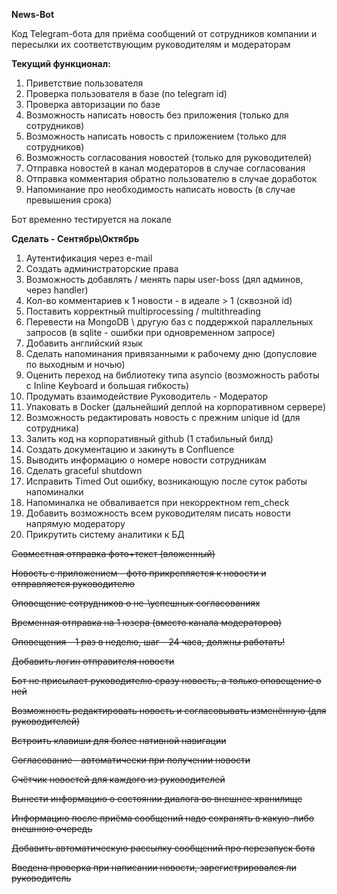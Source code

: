 **News-Bot**
 
Код Telegram-бота для приёма сообщений от сотрудников компании и пересылки их соответствующим руководителям и модераторам

**Текущий функционал:**

1. Приветствие пользователя
2. Проверка пользователя в базе (по telegram id)
3. Проверка авторизации по базе
4. Возможность написать новость без приложения (только для сотрудников)
5. Возможность написать новость с приложением (только для сотрудников)
6. Возможность согласования новостей (только для руководителей)
7. Отправка новостей в канал модераторов в случае согласования
8. Отправка комментария обратно пользователю в случае доработок
9. Напоминание про необходимость написать новость (в случае превышения срока)

Бот временно тестируется на локале

**Сделать - Сентябрь\Октябрь**
1. Аутентификация через e-mail
2. Создать администраторские права
2. Возможность добавлять / менять пары user-boss (дял админов, через handler)
3. Кол-во комментариев к 1 новости - в идеале > 1 (сквозной id)
4. Поставить корректный multiprocessing / multithreading
5. Перевести на MongoDB \ другую баз с поддержкой параллельных запросов (в sqlite - ошибки при одновременном запросе)
6. Добавить английский язык
7. Сделать напоминания привязанными к рабочему дню (допусловие по выходным и ночью)
8. Оценить переход на библиотеку типа asyncio (возможность работы с Inline Keyboard и большая гибкость)
11. Продумать взаимодействие Руководитель - Модератор
16. Упаковать в Docker (дальнейший деплой на корпоративном сервере)
17. Возможность редактировать новость с прежним unique id (для сотрудника)
19. Залить код на корпоративный github (1 стабильный билд)
20. Создать документацию и закинуть в Confluence
16. Выводить информацию о номере новости сотрудникам
20. Сделать graceful shutdown
23. Исправить Timed Out ошибку, возникающую после суток работы напоминалки
24. Напоминалка не обваливается при некорректном rem_check
25. Добавить возможность всем руководителям писать новости напрямую модератору
26. Прикрутить систему аналитики к БД
 
  
<del>Совместная отправка фото+текст (вложенный)</del>

<del>Новость с приложением - фото прикрепляется к новости и отправляется руководителю<del>

<del>Оповещение сотрудников о не-\успешных согласованиях</del> 

<del>Временная отправка на 1 юзера (вместо канала модераторов)</del>

<del>Оповещения - 1 раз в неделю, шаг - 24 часа, должны работать!</del>

<del>Добавить логин отправителя новости </del>

<del>Бот не присылает руководителю сразу новость, а только оповещение о ней</del>

<del>Возможность редактировать новость и согласовывать изменённую (для руководителей)</del>

<del>Встроить клавиши для более нативной навигации</del>

<del>Согласование - автоматически при получении новости</del>

<del>Счётчик новостей для каждого из руководителей</del>

<del>Вынести информацию о состоянии диалога во внешнее хранилище</del>

<del>Информацию после приёма сообщений надо сохранять в какую-либо внешнюю очередь</del>

<del>Добавить автоматическую рассылку сообщений про перезапуск бота</del>

<del>Введена проверка при написании новости, зарегистрировался ли руководитель</del>

